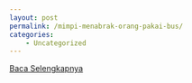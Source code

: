 ```yaml
---
layout: post
permalink: /mimpi-menabrak-orang-pakai-bus/
categories:
    - Uncategorized
---
```


[Baca Selengkapnya](/01)